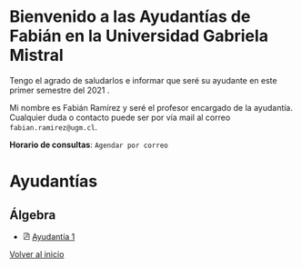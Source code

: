 [//]: <> (Gabriela Mistral)
# Bienvenido a las Ayudantías de Fabián en la Universidad Gabriela Mistral

Tengo el agrado de saludarlos e informar que seré su ayudante en este primer semestre del 2021 .

Mi nombre es Fabián Ramírez y seré el profesor encargado de la ayudantía. Cualquier duda o contacto puede ser por vía mail al correo `fabian.ramirez@ugm.cl`.

**Horario de consultas**: `Agendar por correo`

# Ayudantías

## Álgebra
* <img src="pdf_logo.svg" alt="drawing" width="12"/> [Ayudantía 1](https://drive.google.com/open?id=1V4mMMSokznkDkNa5MFwnEnu9ugBkV4Ux&authuser=fabian.ramirez%40sansano.usm.cl&usp=drive_fs)


[Volver al inicio](https://fabimath.github.io/Fabimath/)


